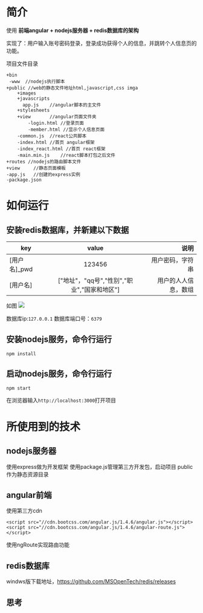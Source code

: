 
# 简介

使用
**前端angular + nodejs服务器 + redis数据库的架构**

实现了：用户输入账号密码登录，登录成功获得个人的信息，并跳转个人信息页的功能。

项目文件目录

```
+bin
 -www  //nodejs执行脚本
+public //web的静态文件地址html,javascript,css imga
	+images
	+javascripts
      app.js    //angular脚本的主文件
	+stylesheets
	+view       //angular页面文件夹
		-login.html //登录页面
		-member.html //显示个人信息页面
	-common.js  //react公共脚本
	-index.html //首页 angular框架
	-index_react.html //首页 react框架
	-main.min.js    //react脚本打包之后文件
+routes //nodejs的路由脚本文件
+view     //静态页面模板
-app.js   //创建的express实例
-package.json 
```

# 如何运行

## 安装redis数据库，并新建以下数据

| key        | value           | 说明  |
| ------------- |:-------------:| -----:|
| [用户名]_pwd      | 123456 | 用户密码，字符串 |
| [用户名]      | ["地址"，"qq号","性别","职业","国家和地区"]      |  用户的人人信息，数组 |
如图
![](http://7xrf0l.com1.z0.glb.clouddn.com/16-4-10/57063548.jpg)

数据库ip:`127.0.0.1`
数据库端口号：`6379`

## 安装nodejs服务，命令行运行
```
npm install
```
## 启动nodejs服务，命令行运行
```
npm start
```
在浏览器输入`http://localhost:3000`打开项目


# 所使用到的技术

## nodejs服务器

使用express做为开发框架
使用package.js管理第三方开发包，启动项目
public作为静态资源目录



## angular前端

使用第三方cdn
```
<script src="//cdn.bootcss.com/angular.js/1.4.6/angular.js"></script>
<script src="//cdn.bootcss.com/angular.js/1.4.6/angular-route.js"></script>
```
使用ngRoute实现路由功能

## redis数据库

windws版下载地址，https://github.com/MSOpenTech/redis/releases


## 思考

